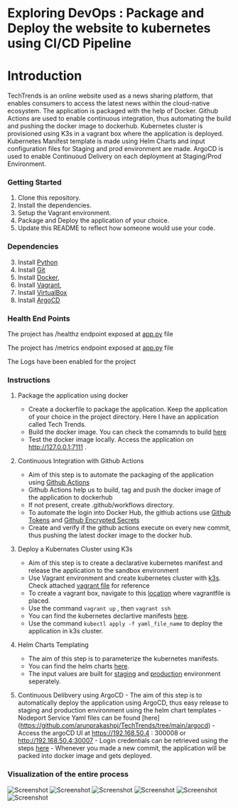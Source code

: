 # Exploring DevOps :  Package and Deploy the website to kubernetes using CI/CD Pipeline

# Introduction

TechTrends is an online website used as a news sharing platform, that enables consumers to access the latest news within the cloud-native ecosystem.  The application is  packaged  with the help of Docker. Github Actions are used to enable continuous integration, thus automating the build and pushing  the docker image to dockerhub. Kubernetes cluster is provisioned using K3s in a vagrant box where the application is deployed. Kubernetes Manifest template is made using Helm Charts and input configuration files for Staging and prod environment are made. ArgoCD is used to enable Continuoud Delivery on each deployment at Staging/Prod Environment. 


### Getting Started
1. Clone this repository.
2. Install the dependencies.
3. Setup the Vagrant environment.
4. Package and Deploy the application of your choice.
5. Update this README to reflect how someone would use your code.


### Dependencies
3. Install [Python](https://www.python.org/downloads/)
4. Install [Git](https://git-scm.com/downloads)
5. Install [Docker](https://docs.docker.com/get-docker/),
6. Install [Vagrant](https://www.vagrantup.com/downloads),
7. Install [VirtualBox](https://www.virtualbox.org/wiki/Downloads)
8. Install [ArgoCD](https://argoproj.github.io/argo-cd/getting_started/#1-install-argo-cd)


### Health End Points

The project has /healthz endpoint exposed at [app.py](https://github.com/arunprakashpj/TechTrends/blob/main/techtrends/app.py) file

The project has /metrics endpoint exposed at [app.py](https://github.com/arunprakashpj/TechTrends/blob/main/techtrends/app.py) file

The Logs have been enabled for the project


### Instructions

1. Package the application using docker
    - Create a dockerfile to package the application. Keep the application of your choice in the project directory. Here I have an application called Tech Trends.
    - Build the docker image. You can check the comamnds to build [here](https://github.com/arunprakashpj/TechTrends/blob/main/docker_commands) 
    - Test the docker image locally. Access the application on http://127.0.0.1:7111 . 

2. Continuous Integration with Github Actions
    - Aim of this step is to automate the packaging of the application using [Github Actions](https://github.com/marketplace/actions/build-and-push-docker-images)
    - Github Actions help us to build, tag and push the docker image of the application to dockerhub
    - If not present, create .github/workflows directory. 
    - To automate the login into Docker Hub, the github actions use [Github Tokens](https://www.docker.com/blog/docker-hub-new-personal-access-tokens/) and [Github Encrypted Secrets](https://docs.github.com/en/actions/reference/encrypted-secrets)
    - Create and verify if the github actions execute on every new commit, thus pushing the latest docker image to the docker hub.
  
  3. Deploy a Kubernates Cluster using K3s
     - Aim of this step is to create a declarative kubernetes manifest and release the application to the sandbox environment
     - Use Vagrant environment and create kubernetes cluster with [k3s](https://k3s.io/). Check attached [vagrant file](https://github.com/arunprakashpj/TechTrends/blob/main/Vagrantfile) for reference
     - To create a vagrant box, navigate to this [location](https://github.com/arunprakashpj/TechTrends/blob/main/Vagrantfile)  where vagrantfile is placed.
     - Use the command ``vagrant up`` , then ``vagrant ssh``
     - You can find the kubernetes declartive manifests [here](https://github.com/arunprakashpj/TechTrends/tree/main/kubernetes).
     - Use the command ``kubectl apply -f yaml_file_name`` to deploy the application in k3s cluster.
  
  4. Helm Charts Templating
     - The aim of this step is to parameterize the kubernetes manifests.
     - You can find the helm charts  [here](https://github.com/arunprakashpj/TechTrends/tree/main/helm).
     - The input values are built for [staging](https://github.com/arunprakashpj/TechTrends/tree/main/helm) and [production](https://github.com/arunprakashpj/TechTrends/tree/main/helm) environment seperately.
   
   5. Continuous Delibvery using ArgoCD
     - The aim of this step is to automatically deploy the application using ArgoCD, thus easy release to staging and production environment using the helm chart templates
     - Nodeport Service Yaml files can be found [here] (https://github.com/arunprakashpj/TechTrends/tree/main/argocd)
     - Access the argoCD UI at https://192.168.50.4 : 300008 or http://192.168.50.4:30007
     - Login credentials can be retrieved using the steps [here](https://argoproj.github.io/argo-cd/getting_started/#4-login-using-the-cli)
     - Whenever you made a new commit, the application will be packed into docker image and gets deployed.
    
  ###  Visualization of the entire process
  
  ![Screenshot](docker-run-local.PNG)
  ![Screenshot](ci-github-actions.PNG)
  ![Screenshot](ci-dockerhub.PNG)
  ![Screenshot](kubernetes-declarative-manifests.PNG)
  ![Screenshot](argocd-techtrends-stag.PNG)
  ![Screenshot](argocd-techtrends-prod.PNG)
